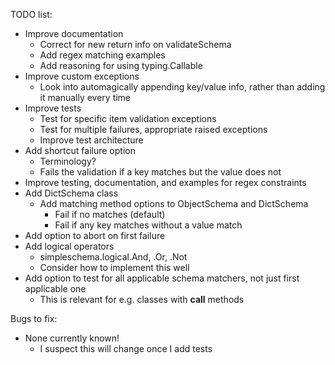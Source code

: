 
TODO list:
- Improve documentation
	- Correct for new return info on validateSchema
	- Add regex matching examples
	- Add reasoning for using typing.Callable
- Improve custom exceptions
	- Look into automagically appending key/value info, rather than adding it manually every time
- Improve tests
	- Test for specific item validation exceptions
	- Test for multiple failures, appropriate raised exceptions
	- Improve test architecture
- Add shortcut failure option
	- Terminology?
	- Fails the validation if a key matches but the value does not
- Improve testing, documentation, and examples for regex constraints
- Add DictSchema class
	- Add matching method options to ObjectSchema and DictSchema
		- Fail if no matches (default)
		- Fail if any key matches without a value match
- Add option to abort on first failure
- Add logical operators
	- simpleschema.logical.And, .Or, .Not
	- Consider how to implement this well
- Add option to test for all applicable schema matchers, not just first applicable one
	- This is relevant for e.g. classes with __call__ methods

Bugs to fix:
- None currently known!
	- I suspect this will change once I add tests
